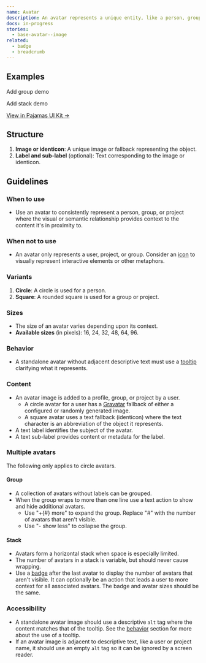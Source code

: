 ```yaml
---
name: Avatar
description: An avatar represents a unique entity, like a person, group, or project.
docs: in-progress
stories:
  - base-avatar--image
related:
  - badge
  - breadcrumb
---
```


## Examples

<story-viewer story-name="base-avatar--image" title="Avatar image"></story-viewer>

<story-viewer story-name="base-avatar-labeled--default" title="Labeled avatar"></story-viewer>

<todo>Add group demo</todo>

<todo>Add stack demo</todo>

[View in Pajamas UI Kit →](https://www.figma.com/file/qEddyqCrI7kPSBjGmwkZzQ/Component-library?node-id=425%3A2)

## Structure

<figure-img alt="Numbered diagram of an avatar structure" label="Avatar structure" src="/img/avatar-structure.svg"></figure-img>

1. **Image or identicon**: A unique image or fallback representing the object. 
1. **Label and sub-label** (optional): Text corresponding to the image or identicon.

## Guidelines

### When to use

- Use an avatar to consistently represent a person, group, or project where the visual or semantic relationship provides context to the content it's in proximity to.

### When not to use

- An avatar only represents a user, project, or group. Consider an [icon](/product-foundations/iconography) to visually represent interactive elements or other metaphors.

### Variants

1. **Circle**: A circle is used for a person.
1. **Square**: A rounded square is used for a group or project.

### Sizes

- The size of an avatar varies depending upon its context.
- **Available sizes** (in pixels): 16, 24, 32, 48, 64, 96.

### Behavior

- A standalone avatar without adjacent descriptive text must use a [tooltip](/components/tooltip) clarifying what it represents.

### Content

- An avatar image is added to a profile, group, or project by a user.
  - A circle avatar for a user has a [Gravatar](https://gravatar.com) fallback of either a configured or randomly generated image.
  - A square avatar uses a text fallback (identicon) where the text character is an abbreviation of the object it represents.
- A text label identifies the subject of the avatar.
- A text sub-label provides content or metadata for the label.

### Multiple avatars

The following only applies to circle avatars.

#### Group

- A collection of avatars without labels can be grouped.
- When the group wraps to more than one line use a text action to show and hide additional avatars.
  - Use "+{#} more" to expand the group. Replace "#" with the number of avatars that aren't visible.
  - Use "- show less" to collapse the group.

<figure-img alt="Two avatar group examples, one collapsed with an action to show more, and the other expanded with an action to show less." label="Collapsed and expanded avatar group" src="/img/avatar-group.svg"></figure-img>

#### Stack

- Avatars form a horizontal stack when space is especially limited.
- The number of avatars in a stack is variable, but should never cause wrapping.
- Use a [badge](/components/badge) after the last avatar to display the number of avatars that aren't visible. It can optionally be an action that leads a user to more context for all associated avatars. The badge and avatar sizes should be the same.

<figure-img alt="Three avatars slightly overlap each other in a horizontal row. A badge at the end includes the number of additional avatars that aren't visible" label="A horizontal avatar stack" src="/img/avatar-stack.svg"></figure-img>

### Accessibility

- A standalone avatar image should use a descriptive `alt` tag where the content matches that of the tooltip. See the [behavior](#behavior) section for more about the use of a tooltip.
- If an avatar image is adjacent to descriptive text, like a user or project name, it should use an empty `alt` tag so it can be ignored by a screen reader.
